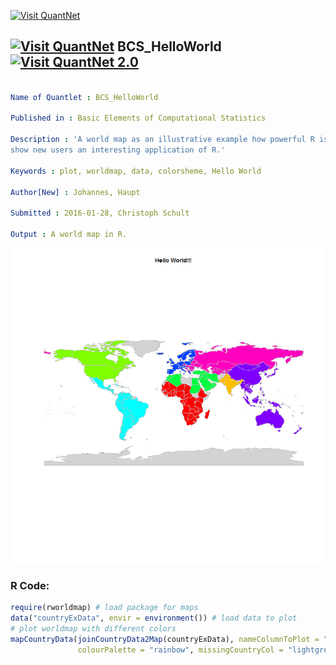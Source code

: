 
[<img src="https://github.com/QuantLet/Styleguide-and-FAQ/blob/master/pictures/banner.png" width="888" alt="Visit QuantNet">](http://quantlet.de/)

## [<img src="https://github.com/QuantLet/Styleguide-and-FAQ/blob/master/pictures/qloqo.png" alt="Visit QuantNet">](http://quantlet.de/) **BCS_HelloWorld** [<img src="https://github.com/QuantLet/Styleguide-and-FAQ/blob/master/pictures/QN2.png" width="60" alt="Visit QuantNet 2.0">](http://quantlet.de/)

```yaml

Name of Quantlet : BCS_HelloWorld

Published in : Basic Elements of Computational Statistics

Description : 'A world map as an illustrative example how powerful R is. This plot is supposed to
show new users an interesting application of R.'

Keywords : plot, worldmap, data, colorsheme, Hello World

Author[New] : Johannes, Haupt

Submitted : 2016-01-28, Christoph Schult

Output : A world map in R.

```

![Picture1](BCS_HelloWorld.png)


### R Code:
```r
require(rworldmap) # load package for maps
data("countryExData", envir = environment()) # load data to plot 
# plot worldmap with different colors
mapCountryData(joinCountryData2Map(countryExData), nameColumnToPlot = "EPI_regions", catMethod = "categorical", mapTitle = "Hello World!!!", 
               colourPalette = "rainbow", missingCountryCol = "lightgrey", addLegend = FALSE)
```
